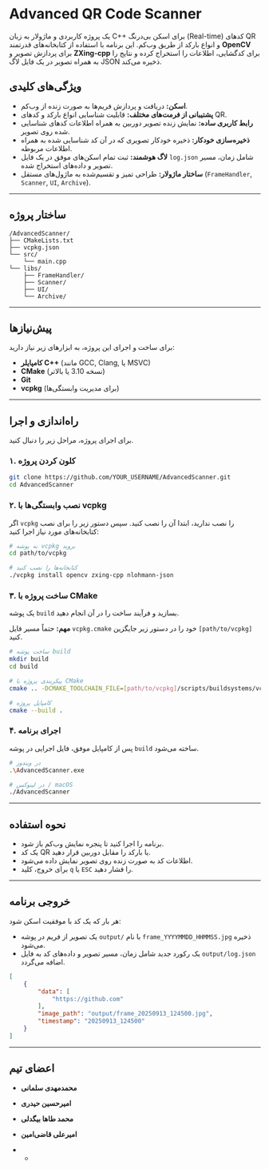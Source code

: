 
# Advanced QR Code Scanner

[](https://isocpp.org/)
[](https://cmake.org/)
[](https://opensource.org/licenses/MIT)

یک پروژه کاربردی و ماژولار به زبان C++ برای اسکن بی‌درنگ (Real-time) کدهای QR و انواع بارکد از طریق وب‌کم. این برنامه با استفاده از کتابخانه‌های قدرتمند **OpenCV** برای پردازش تصویر و **ZXing-cpp** برای کدگشایی، اطلاعات را استخراج کرده و نتایج را به همراه تصویر در یک فایل لاگ JSON ذخیره می‌کند.

##  ویژگی‌های کلیدی

  - **اسکن:** دریافت و پردازش فریم‌ها به صورت زنده از وب‌کم.
  - **پشتیبانی از فرمت‌های مختلف:** قابلیت شناسایی انواع بارکد و کدهای QR.
  - **رابط کاربری ساده:** نمایش زنده تصویر دوربین به همراه اطلاعات کدهای شناسایی شده روی تصویر.
  - **ذخیره‌سازی خودکار:** ذخیره خودکار تصویری که در آن کد شناسایی شده به همراه اطلاعات مربوطه.
  - **لاگ هوشمند:** ثبت تمام اسکن‌های موفق در یک فایل `log.json` شامل زمان، مسیر تصویر و داده‌های استخراج شده.
  - **ساختار ماژولار:** طراحی تمیز و تقسیم‌شده به ماژول‌های مستقل (`FrameHandler`, `Scanner`, `UI`, `Archive`).

-----

##  ساختار پروژه

```
/AdvancedScanner/
├── CMakeLists.txt
├── vcpkg.json
└── src/
    └── main.cpp
└── libs/
    ├── FrameHandler/
    ├── Scanner/
    ├── UI/
    └── Archive/
```

-----

##  پیش‌نیازها

برای ساخت و اجرای این پروژه، به ابزارهای زیر نیاز دارید:

  - **کامپایلر C++** (مانند GCC, Clang, یا MSVC)
  - **CMake** (نسخه 3.10 یا بالاتر)
  - **Git**
  - **vcpkg** (برای مدیریت وابستگی‌ها)

-----

##  راه‌اندازی و اجرا

برای اجرای پروژه، مراحل زیر را دنبال کنید.

### ۱. کلون کردن پروژه

```bash
git clone https://github.com/YOUR_USERNAME/AdvancedScanner.git
cd AdvancedScanner
```

### ۲. نصب وابستگی‌ها با vcpkg

اگر `vcpkg` را نصب ندارید، ابتدا آن را نصب کنید. سپس دستور زیر را برای نصب کتابخانه‌های مورد نیاز اجرا کنید:

```bash
# به پوشه vcpkg بروید
cd path/to/vcpkg

# کتابخانه‌ها را نصب کنید
./vcpkg install opencv zxing-cpp nlohmann-json
```

### ۳. ساخت پروژه با CMake

یک پوشه `build` بسازید و فرآیند ساخت را در آن انجام دهید.

**مهم:** حتماً مسیر فایل `vcpkg.cmake` خود را در دستور زیر جایگزین `[path/to/vcpkg]` کنید.

```bash
# ساخت پوشه build
mkdir build
cd build

# پیکربندی پروژه با CMake
cmake .. -DCMAKE_TOOLCHAIN_FILE=[path/to/vcpkg]/scripts/buildsystems/vcpkg.cmake

# کامپایل پروژه
cmake --build .
```

### ۴. اجرای برنامه

پس از کامپایل موفق، فایل اجرایی در پوشه `build` ساخته می‌شود.

```bash
# در ویندوز
.\AdvancedScanner.exe

# در لینوکس / macOS
./AdvancedScanner
```

-----

##  نحوه استفاده

  - برنامه را اجرا کنید تا پنجره نمایش وب‌کم باز شود.
  - یک کد QR یا بارکد را مقابل دوربین قرار دهید.
  - اطلاعات کد به صورت زنده روی تصویر نمایش داده می‌شود.
  - برای خروج، کلید `q` یا `ESC` را فشار دهید.

-----

##  خروجی برنامه

هر بار که یک کد با موفقیت اسکن شود:

  - یک تصویر از فریم در پوشه `output/` با نام `frame_YYYYMMDD_HHMMSS.jpg` ذخیره می‌شود.
  - یک رکورد جدید شامل زمان، مسیر تصویر و داده‌های کد به فایل `output/log.json` اضافه می‌گردد.

<!-- end list -->

```json
[
    {
        "data": [
            "https://github.com"
        ],
        "image_path": "output/frame_20250913_124500.jpg",
        "timestamp": "20250913_124500"
    }
]
```

-----

##  اعضای تیم
  - **محمدمهدی سلمانی**   
  - **امیرحسین حیدری** 
  - **محمد طاها بیگدلی**
  - **امیرعلی قاضی‌امین**

  - -
